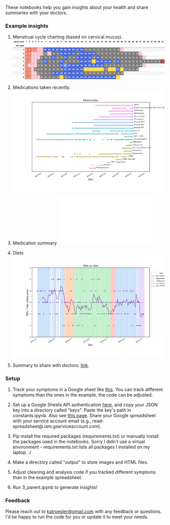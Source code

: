 These notebooks help you gain insights about your health and share summaries with your doctors.

### Example insights
1. Menstrual cycle charting (based on cervical mucus).
![cycle charting](output/charting.png)

2. Medications taken recently.
![medications](output/medications.png)

3. Medication summary
![medications](output/medication_summary.txt)

4. Diets
![stomach pain by diet](output/diet_BMs.png)

5. Summary to share with doctors: [link](https://kroesler.com/health/analysis_for_drs.html).


### Setup

1. Track your symptoms in a Google sheet like [this](https://docs.google.com/spreadsheets/d/1ZZP9MqIlzUlu6MgsLTdogAXfqFi91Oi59sjLXQch_qQ/edit#gid=1102650863). You can track different symptoms than the ones in the example, the code can be adjusted.

2. Set up a Google Sheets API authentication [here](https://console.cloud.google.com/apis/credentials?pli=1), and copy your JSON key into a directory called "keys".  Paste the key's path in constants.ipynb. Also see [this page](https://console.cloud.google.com/iam-admin/serviceaccounts).  Share your Google spreadsheet with your service account email (e.g., read-spreadsheet@<project-name>.iam.gserviceaccount.com).

3. Pip install the required packages (requirements.txt) or manually install the packages used in the notebooks.  Sorry I didn't use a virtual environment - requirements.txt lists all packages I installed on my laptop. :/

4. Make a directory called "output" to store images and HTML files.

5. Adjust cleaning and analysis code if you tracked different symptoms than in the example spreadsheet.

6. Run 3_parent.ipynb to generate insights!


### Feedback
Please reach out to katroesler@gmail.com with any feedback or questions.  I'd be happy to run the code for you or update it to meet your needs.
